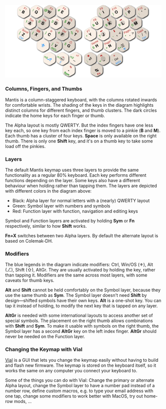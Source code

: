 ![Keymap](./assets/keymap.svg)

### Columns, Fingers, and Thumbs

Mantis is a column-staggered keyboard, with the columns rotated inwards for comfortable wrists. The shading of the keys in the diagram highlights distinct columns for different fingers, and thumb clusters. The dark circles indicate the home keys for each finger or thumb.

The Alpha layout is mostly QWERTY. But the index fingers have one less key each, so one key from each index finger is moved to a pinkie (**B** and **M**). Each thumb has a cluster of four keys. **Space** is only available on the right thumb. There is only one **Shift** key, and it's on a thumb key to take some load off the pinkies.

### Layers

The default Mantis keymap uses three layers to provide the same functionality as a regular 80% keyboard. Each key performs different functions depending on the layer. Some keys also have a different behaviour when holding rather than tapping them. The layers are depicted with different colors in the diagram above:

- Black: Alpha layer for normal letters with a (nearly) QWERTY layout
- Green: Symbol layer with numbers and symbols
- Red: Function layer with function, navigation and editing keys

Symbol and Function layers are activated by holding **Sym** or **Fn** respectively, similar to how **Shift** works.

**Fn+X** switches between two Alpha layers. By default the alternate layout is based on Colemak-DH.

### Modifiers

The blue legends in the diagram indicate modifiers: Ctrl, Win/OS (⚜), Alt (⎇), Shift (⇧), AltGr. They are usually activated by holding the key, rather than tapping it. Modifiers are the same across most layers, with some caveats for thumb keys.

**Alt** and **Shift** cannot be held comfortably on the Symbol layer, because they use the same thumb as **Sym**. The Symbol layer doesn't need **Shift** by design—shifted symbols have their own keys. **Alt** is a one-shot key. You can tap it instead of holding, to modify the next key that is tapped on any layer.

**AltGr** is needed with some international layouts to access another set of special symbols. The placement on the right thumb allows combinations with **Shift** and **Sym**. To make it usable with symbols on the right thumb, the Symbol layer has a second **AltGr** key on the left index finger. **AltGr** should never be needed on the Function layer.

### Changing the Keymap with Vial

[Vial](https://get.vial.today/) is a GUI that lets you change the keymap easily without having to build and flash new firmware. The keymap is stored on the keyboard itself, so it works the same on any computer you connect your keyboard to.

Some of the things you can do with Vial: Change the primary or alternate Alpha layout, change the Symbol layer to have a number pad instead of a number row, define custom macros, e.g. to type your email address with one tap, change some modifiers to work better with MacOS, try out home-row mods, ...